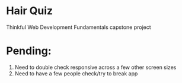 # Hair Quiz
Thinkful Web Development Fundamentals capstone project

# Pending:

1. Need to double check responsive across a few other screen sizes
1. Need to have a few people check/try to break app
